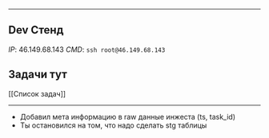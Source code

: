 
---
Dev Стенд
---
*IP*: 46.149.68.143
*CMD*: ```ssh root@46.149.68.143```


Задачи тут
---
 [[Список задач]]

---
- Добавил мета информацию в raw данные инжеста (ts, task_id)
- Ты остановился на том, что надо сделать stg таблицы


